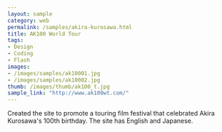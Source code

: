 ```yaml
---
layout: sample
category: web
permalink: /samples/akira-kurosawa.html
title: AK100 World Tour
tags:
- Design
- Coding
- Flash
images:
- /images/samples/ak10001.jpg
- /images/samples/ak10002.jpg
thumb: /images/thumb/ak100_t.jpg
sample_link: "http://www.ak100wt.com/"
---
```

Created the site to promote a touring film festival that celebrated Akira Kurosawa's 100th birthday. The site has English and Japanese.
